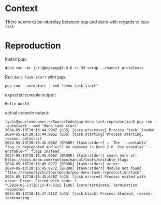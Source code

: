 # Context

There seems to be interplay between pup and deno with regards to `deno task`

# Reproduction

Install pup:

```
deno run -Ar jsr:@pup/pup@1.0.0-rc.39 setup --channel prerelease
```

Run `deno task start` with pup.

```
pup run --autostart --cmd "deno task start"
```

expected console output:
```
Hello World
```

actual console output:
```
tychi@yourlovedones:~/SourceCode/pup-deno-task-reproduction$ pup run --autostart --cmd "deno task start"
2024-05-13T20:15:44.994Z [LOG] [core:processes] Process 'task' loaded
2024-05-13T20:15:44.995Z [LOG] [task:starting] Process starting, reason: autostart
2024-05-13T20:15:45.006Z [ERROR] [task:stderr] ⚠️  The `--unstable` flag is deprecated and will be removed in Deno 2.0. Use granular `--unstable-*` flags instead.
2024-05-13T20:15:45.006Z [ERROR] [task:stderr] Learn more at: https://docs.deno.com/runtime/manual/tools/unstable_flags
2024-05-13T20:15:45.027Z [ERROR] [task:stderr] error: 
2024-05-13T20:15:45.027Z [ERROR] [task:stderr] Module not found "file:///home/tychi/SourceCode/pup-deno-task-reproduction/task".
2024-05-13T20:15:45.028Z [LOG] [task:errored] Process exited with error: Error: Exited with code: 1
^C2024-05-13T20:15:47.515Z [LOG] [core:terminate] Termination requested
2024-05-13T20:15:47.515Z [LOG] [task:block] Process blocked, reason: terminating
```

